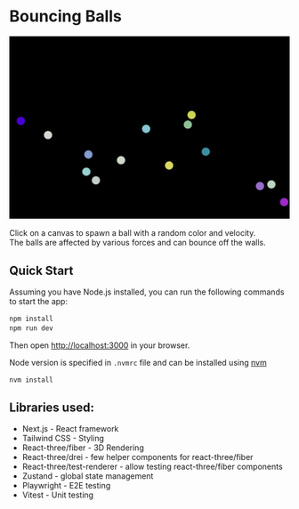 # Bouncing Balls

<img src="balls.png" />

Click on a canvas to spawn a ball with a random color and velocity.  
The balls are affected by various forces and can bounce off the walls.

## Quick Start

Assuming you have Node.js installed, you can run the following commands to start the app:

```bash
npm install
npm run dev
```

Then open [http://localhost:3000](http://localhost:3000) in your browser.

Node version is specified in `.nvmrc` file and can be installed using [nvm](https://github.com/nvm-sh/nvm])

```bash
nvm install
```

## Libraries used:

-   Next.js - React framework
-   Tailwind CSS - Styling
-   React-three/fiber - 3D Rendering
-   React-three/drei - few helper components for react-three/fiber
-   React-three/test-renderer - allow testing react-three/fiber components
-   Zustand - global state management
-   Playwright - E2E testing
-   Vitest - Unit testing
